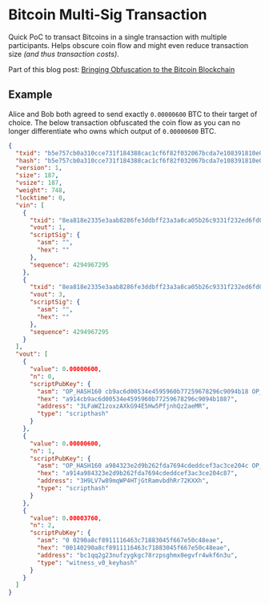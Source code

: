 # Bitcoin Multi-Sig Transaction

Quick PoC to transact Bitcoins in a single transaction with multiple participants. Helps obscure coin flow and might even reduce transaction size _(and thus transaction costs)_.

Part of this blog post: [Bringing Obfuscation to the Bitcoin Blockchain](https://ferib.dev/blog.php?l=post/Bringing_Obfuscation_to_the_Bitcoin_Blockchain)


## Example

Alice and Bob both agreed to send exactly `0.00000600` BTC to their target of choice. The below transaction obfuscated the coin flow as you can no longer differentiate who owns which output of `0.00000600` BTC.

```json
{
  "txid": "b5e757cb0a310cce731f184388cac1cf6f82f032067bcda7e108391810e05a71",
  "hash": "b5e757cb0a310cce731f184388cac1cf6f82f032067bcda7e108391810e05a71",
  "version": 1,
  "size": 187,
  "vsize": 187,
  "weight": 748,
  "locktime": 0,
  "vin": [
    {
      "txid": "8ea818e2335e3aab8286fe3ddbff23a3a8ca05b26c9331f232ed6fd04c1aaba7",
      "vout": 1,
      "scriptSig": {
        "asm": "",
        "hex": ""
      },
      "sequence": 4294967295
    },
    {
      "txid": "8ea818e2335e3aab8286fe3ddbff23a3a8ca05b26c9331f232ed6fd04c1aaba7",
      "vout": 3,
      "scriptSig": {
        "asm": "",
        "hex": ""
      },
      "sequence": 4294967295
    }
  ],
  "vout": [
    {
      "value": 0.00000600,
      "n": 0,
      "scriptPubKey": {
        "asm": "OP_HASH160 cb9ac6d00534e4595960b77259678296c9094b18 OP_EQUAL",
        "hex": "a914cb9ac6d00534e4595960b77259678296c9094b1887",
        "address": "3LFaWZ1zoxzAXkG94E5Hw5PfjnhQz2aeMR",
        "type": "scripthash"
      }
    },
    {
      "value": 0.00000600,
      "n": 1,
      "scriptPubKey": {
        "asm": "OP_HASH160 a984323e2d9b262fda7694cdeddcef3ac3ce204c OP_EQUAL",
        "hex": "a914a984323e2d9b262fda7694cdeddcef3ac3ce204c87",
        "address": "3H9LV7w89mqWP4HTjGtRamvbdhRr72KXXh",
        "type": "scripthash"
      }
    },
    {
      "value": 0.00003760,
      "n": 2,
      "scriptPubKey": {
        "asm": "0 0290a8cf8911116463c71883045f667e50c48eae",
        "hex": "00140290a8cf8911116463c71883045f667e50c48eae",
        "address": "bc1qq2g23nufzygkgc78rzpsghmx0egvfr4wkf6n3u",
        "type": "witness_v0_keyhash"
      }
    }
  ]
}
```